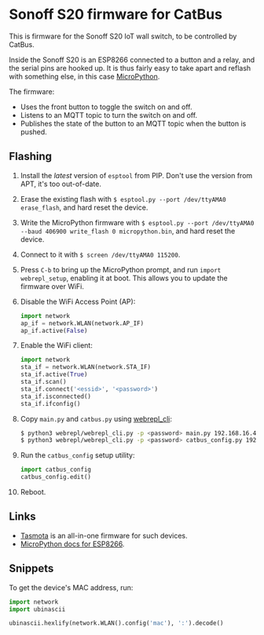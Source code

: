 # Sonoff S20 firmware for CatBus

This is firmware for the Sonoff S20 IoT wall switch, to be controlled by CatBus.

Inside the Sonoff S20 is an ESP8266 connected to a button and a relay, and the serial pins are hooked up.
It is thus fairly easy to take apart and reflash with something else, in this case [MicroPython](http://micropython.org/).

The firmware:

- Uses the front button to toggle the switch on and off.
- Listens to an MQTT topic to turn the switch on and off.
- Publishes the state of the button to an MQTT topic when the button is pushed.

## Flashing

1. Install the _latest_ version of `esptool` from PIP.
   Don't use the version from APT, it's too out-of-date.
2. Erase the existing flash with `$ esptool.py --port /dev/ttyAMA0 erase_flash`, and hard reset the device.
3. Write the MicroPython firmware with `$ esptool.py --port /dev/ttyAMA0 --baud 406900 write_flash 0 micropython.bin`, and hard reset the device.
4. Connect to it with `$ screen /dev/ttyAMA0 115200`.
5. Press `C-b` to bring up the MicroPython prompt, and run `import webrepl_setup`, enabling it at boot.
   This allows you to update the firmware over WiFi.
6. Disable the WiFi Access Point (AP):

   ```python
   import network
   ap_if = network.WLAN(network.AP_IF)
   ap_if.active(False)
   ```

7. Enable the WiFi client:

   ```python
   import network
   sta_if = network.WLAN(network.STA_IF)
   sta_if.active(True)
   sta_if.scan()
   sta_if.connect('<essid>', '<password>')
   sta_if.isconnected()
   sta_if.ifconfig()
   ```
8. Copy `main.py` and `catbus.py` using [webrepl_cli](https://github.com/micropython/webrepl):

   ```sh
   $ python3 webrepl/webrepl_cli.py -p <password> main.py 192.168.16.42:/main.py
   $ python3 webrepl/webrepl_cli.py -p <password> catbus_config.py 192.168.16.42:/catbus_config.py
   ```

9. Run the `catbus_config` setup utility:

   ```python
   import catbus_config
   catbus_config.edit()
   ```

10. Reboot.

## Links

- [Tasmota](https://github.com/arendst/Tasmota) is an all-in-one firmware for such devices.
- [MicroPython docs for ESP8266](https://docs.micropython.org/en/latest/esp8266/quickref.html).

## Snippets

To get the device's MAC address, run:

```python
import network
import ubinascii

ubinascii.hexlify(network.WLAN().config('mac'), ':').decode()
```
